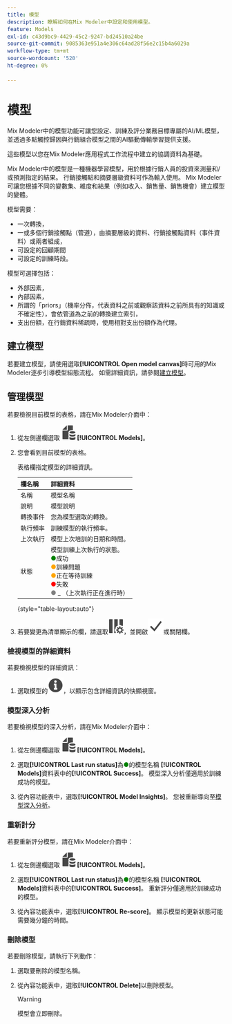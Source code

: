 ```yaml
---
title: 模型
description: 瞭解如何在Mix Modeler中設定和使用模型。
feature: Models
exl-id: c43d9bc9-4429-45c2-9247-bd24510a24be
source-git-commit: 9085363e951a4e306c64ad28f56e2c15b4a6029a
workflow-type: tm+mt
source-wordcount: '520'
ht-degree: 0%

---
```


# 模型

Mix Modeler中的模型功能可讓您設定、訓練及評分業務目標專屬的AI/ML模型，並透過多點觸控歸因與行銷組合模型之間的AI驅動傳輸學習提供支援。

這些模型以您在Mix Modeler應用程式工作流程中建立的協調資料為基礎。

Mix Modeler中的模型是一種機器學習模型，用於根據行銷人員的投資來測量和/或預測指定的結果。 行銷接觸點和摘要層級資料可作為輸入使用。 Mix Modeler可讓您根據不同的變數集、維度和結果（例如收入、銷售量、銷售機會）建立模型的變體。

模型需要：

* 一次轉換，
* 一或多個行銷接觸點（管道），由摘要層級的資料、行銷接觸點資料（事件資料）或兩者組成，
* 可設定的回顧期間
* 可設定的訓練時段。

模型可選擇包括：

* 外部因素，
* 內部因素，
* 所謂的「priors」（機率分佈，代表資料之前或觀察該資料之前所具有的知識或不確定性），會依管道為之前的轉換建立索引，
* 支出份額，在行銷資料稀疏時，使用相對支出份額作為代理。


## 建立模型

若要建立模型，請使用選取&#x200B;**[!UICONTROL Open model canvas]**&#x200B;時可用的Mix Modeler逐步引導模型組態流程。 如需詳細資訊，請參閱[建立模型](create.md)。

## 管理模型

若要檢視目前模型的表格，請在Mix Modeler介面中：

1. 從左側邊欄選取![](/help/assets//icons/FileData.svg) **[!UICONTROL Models]**。

1. 您會看到目前模型的表格。

   表格欄指定模型的詳細資訊。

   | 欄名稱 | 詳細資料 |
   |---|---|
   | 名稱 | 模型名稱 |
   | 說明 | 模型說明 |
   | 轉換事件 | 您為模型選取的轉換。 |
   | 執行頻率 | 訓練模型的執行頻率。 |
   | 上次執行 | 模型上次培訓的日期和時間。 |
   | 狀態 | 模型訓練上次執行的狀態。 <br/><span style="color:green">●</span>成功<br/><span style="color:orange">●</span>訓練問題<br/> <span style="color:orange">●</span>正在等待訓練<br/><span style="color:red">●</span>失敗<br/><span style="color:gray">●</span> _ （上次執行正在進行時） |

   {style="table-layout:auto"}

1. 若要變更為清單顯示的欄，請選取![欄設定](/help/assets//icons/ColumnSetting.svg)，並開啟![核取](/help/assets//icons/Checkmark.svg)或關閉欄。


### 檢視模型的詳細資料

若要檢視模型的詳細資訊：

1. 選取模型的![資訊](/help/assets//icons/Info.svg)，以顯示包含詳細資訊的快顯視窗。



### 模型深入分析

若要檢視模型的深入分析，請在Mix Modeler介面中：

1. 從左側邊欄選取![](/help/assets//icons/FileData.svg) **[!UICONTROL Models]**。

1. 選取&#x200B;**[!UICONTROL Last run status]**&#x200B;為<span style="color:green">●</span>的模型名稱 **[!UICONTROL Models]**&#x200B;資料表中的&#x200B;**[!UICONTROL Success]**。 模型深入分析僅適用於訓練成功的模型。

1. 從內容功能表中，選取&#x200B;**[!UICONTROL Model Insights]**。 您被重新導向至[模型深入分析](insights.md)。


### 重新計分


若要重新評分模型，請在Mix Modeler介面中：

1. 從左側邊欄選取![](/help/assets//icons/FileData.svg) **[!UICONTROL Models]**。

1. 選取&#x200B;**[!UICONTROL Last run status]**&#x200B;為<span style="color:green">●</span>的模型名稱 **[!UICONTROL Models]**&#x200B;資料表中的&#x200B;**[!UICONTROL Success]**。 重新評分僅適用於訓練成功的模型。

1. 從內容功能表中，選取&#x200B;**[!UICONTROL Re-score]**。 顯示模型的更新狀態可能需要幾分鐘的時間。


### 刪除模型

若要刪除模型，請執行下列動作：

1. 選取要刪除的模型名稱。

1. 從內容功能表中，選取&#x200B;**[!UICONTROL Delete]**&#x200B;以刪除模型。

   >[!WARNING]
   >
   >模型會立即刪除。


